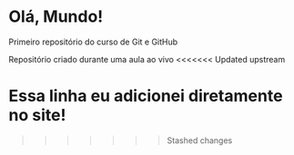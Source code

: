 # Olá, Mundo!
 Primeiro repositório do curso de Git e GitHub

Repositório criado durante uma aula ao vivo
<<<<<<< Updated upstream

Essa linha eu adicionei diretamente no site!
=======
>>>>>>> Stashed changes
